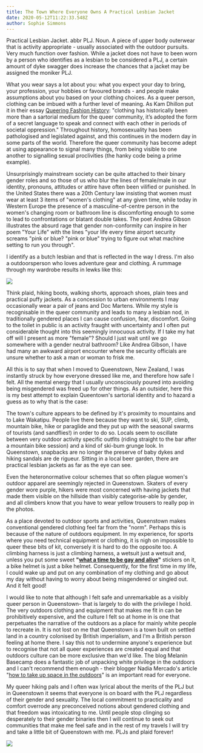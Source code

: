 ```yaml
---
title: The Town Where Everyone Owns A Practical Lesbian Jacket
date: 2020-05-12T11:22:33.548Z
author: Sophie Simmons
---
```

Practical Lesbian Jacket. abbr PLJ. Noun. A piece of upper body outerwear that is activity appropriate - usually associated with the outdoor pursuits.  Very much function over fashion.  While a jacket does not have to been worn by a person who identifies as a lesbian to be considered a PLJ, a certain amount of dyke swagger does increase the chances that a jacket may be assigned the moniker PLJ.  

What you wear says a lot about you: what you expect your day to bring, your profession, your hobbies or favoured brands - and people make assumptions about you based on your clothing choices.  As a queer person, clothing can be imbued with a further level of meaning. As Kam Dhillon put it in their essay [Queering Fashion History](https://www.notjustalabel.com/editorial/queering-fashion-history): "clothing has historically been more than a sartorial medium for the queer community, it’s adopted the form of a secret language to speak and connect with each other in periods of societal oppression."  Throughout history, homosexuality has been pathologised and legislated against, and this continues in the modern day in some parts of the world.  Therefore the queer community has become adept at using appearance to signal many things, from being visible to one another to signalling sexual proclivities (the hanky code being a prime example). 

Unsurprisingly mainstream society can be quite attached to their binary gender roles and so those of us who blur the lines of female/male in our identity, pronouns, attitudes or attire have often been vilified or punished.  In the United States there was a 20th Century law insisting that women must wear at least 3 items of "women's clothing" at any given time, while today in Western Europe the presence of a masculine-of-centre person in the women's changing room or bathroom line is discomforting enough to some to lead to confrontations or blatant double takes.  The poet Andrea Gibson illustrates the absurd rage that gender non-conformity can inspire in her poem "Your Life" with the lines "your life every time airport security screams "pink or blue? "pink or blue" trying to figure out what machine setting to run you through".   

I identify as a butch lesbian and that is reflected in the way I dress.  I'm also a outdoorsperson who loves adventure gear and clothing.  A rummage through my wardrobe results in lewks like this: 

![](/img/69278902_2564294210326260_3851527475420330857_n.jpg)

Think plaid, hiking boots, walking shorts, approach shoes, plain tees and practical puffy jackets.  As a concession to urban environments I may occasionally wear a pair of jeans and Doc Martens.  While my style is recognisable in the queer community and leads to many a lesbian nod, in traditionally gendered places I can cause confusion, fear, discomfort.  Going to the toilet in public is an activity fraught with uncertainty and I often put considerable thought into this seemingly innocuous activity.  If I take my hat off will I present as more "female"?  Should I just wait until we go somewhere with a gender neutral bathroom?  Like Andrea Gibson, I have had many an awkward airport encounter where the security officials are unsure whether to ask a man or woman to frisk me. 

All this is to say that when I moved to Queenstown, New Zealand, I was instantly struck by how everyone dressed like me, and therefore how safe I felt.  All the mental energy that I usually unconsciously poured into avoiding being misgendered was freed up for other things.  As an outsider, here this is my best attempt to explain Queentown's sartorial identity and to hazard a guess as to why that is the case:

The town's culture appears to be defined by it's proximity to mountains and to Lake Wakatipu.  People live there because they want to ski, SUP, climb, mountain bike, hike or paraglide and they put up with the seasonal swarms of tourists (and sandflies!) in order to do so.  Locals seem to oscillate between very outdoor activity specific outfits (riding straight to the bar after a mountain bike session) and a kind of ski-bum grunge look.  In Queenstown, snapbacks are no longer the preserve of baby dykes and hiking sandals are de rigueur.  Sitting in a local beer garden, there are practical lesbian jackets as far as the eye can see. 

Even the heteronormative colour schemes that so often plague women's outdoor apparel are seemingly rejected in Queenstown.  Skaters of every gender wore purple, hikers were most concerned with having jackets that made them visible on the hillside than visibly categorise-able by gender, and all climbers know that you have to wear yellow trousers to really pop in the photos.  

As a place devoted to outdoor sports and activities, Queenstown makes conventional gendered clothing feel far from the "norm".  Perhaps this is because of the nature of outdoors equipment.  In my experience, for sports where you need technical equipment or clothing, it is nigh on impossible to queer these bits of kit, conversely it is hard to do the opposite too.  A climbing harness is just a climbing harness, a wetsuit just a wetsuit and, unless you put some sweet **"[what a time to be gay and alive](https://archiebongiovanni.bigcartel.com/)"** stickers on it, a bike helmet is just a bike helmet. Consequently, for the first time in my life, I could wake up and put on any combination of my clothing and go about my day without having to worry about being misgendered or singled out.  And it felt good!  

I would like to note that although I felt safe and unremarkable as a visibly queer person in Queenstown- that is largely to do with the privilege I hold.  The very outdoors clothing and equipment that makes me fit in can be prohibitively expensive, and the culture I felt so at home in is one that perpetuates the narrative of the outdoors as a place for mainly white people to recreate in.  It is not lost on me that Queenstown is a town built on settled land in a country colonised by British imperialism, and I'm a British person feeling at home there.  I say this not to undermine anyone's experience but to recognise that not all queer experiences are created equal and that outdoors culture can be more exclusive than we'd like.  The blog Melanin Basecamp does a fantastic job of unpacking white privilege in the outdoors and I can't recommend them enough -  their blogger Nadia Mercado's article "[how to take up space in the outdoors](https://www.melaninbasecamp.com/trip-reports/2020/4/5/taking-up-space-in-the-outdoors)" is an important read for everyone.  

My queer hiking pals and I often wax lyrical about the merits of the PLJ but in Queenstown it seems that everyone is on board with the PLJ regardless of their gender and sexuality.  The local commitment to practicality and comfort overrode any preconceived notions about gendered clothing and that freedom was intoxicating to me.  Until people stop clinging so desperately to their gender binaries then I will continue to seek out communities that make me feel safe and in the rest of my travels I will try and take a little bit of Queenstown with me.  PLJs and plaid forever!

![](/img/79643529_521767321768206_3991320595138850116_n.jpg)
